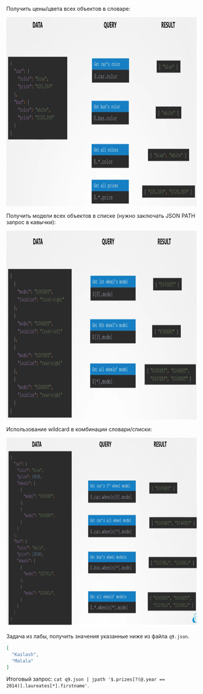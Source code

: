 Получить цены/цвета всех объектов в словаре:

<img src="image-9.png" width="900" height="500"><br>

Получить модели всех объектов в списке (нужно заключать JSON PATH запрос в кавычки):

<img src="image-10.png" width="900" height="500"><br>

Использование wildcard в комбинации словари/списки:

<img src="image-11.png" width="900" height="500"><br>

Задача из лабы, получить значения указанные ниже из файла `q9.json`.

```json
[
  "Kailash",
  "Malala"
]
```

Итоговый запрос: `cat q9.json | jpath '$.prizes[?(@.year == 2014)].laureates[*].firstname'`.